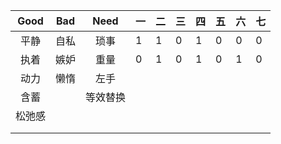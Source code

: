 | Good | Bad  |  Need  |  一  | 二   | 三   | 四   | 五   | 六   | 七   |
| :--: | :--: | :----: | ---- | ---- | ---- | ---- | ---- | ---- | ---- |
| 平静 |    自私 |琐事  |   1  |   1  |   0  |   1  |    0 |0     |  0   |
| 执着 | 嫉妒 |   重量  |    0 |     1|   0  |    1 |  0   |   1  |   0  |
|  动力 | 懒惰 | 左手   |      |      |      |      |      |      |      |
|  含蓄 |    |  等效替换|      |      |      |
|松弛感   |    |        |      |      |      |
|      |      |        |      |      |      |
|      |      |        |      |      |      |

